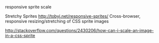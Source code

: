 

responsive sprite scale

Stretchy Sprites http://tobyj.net/responsive-sprites/
Cross-browser, responsive resizing/stretching of CSS sprite images

http://stackoverflow.com/questions/2430206/how-can-i-scale-an-image-in-a-css-sprite
